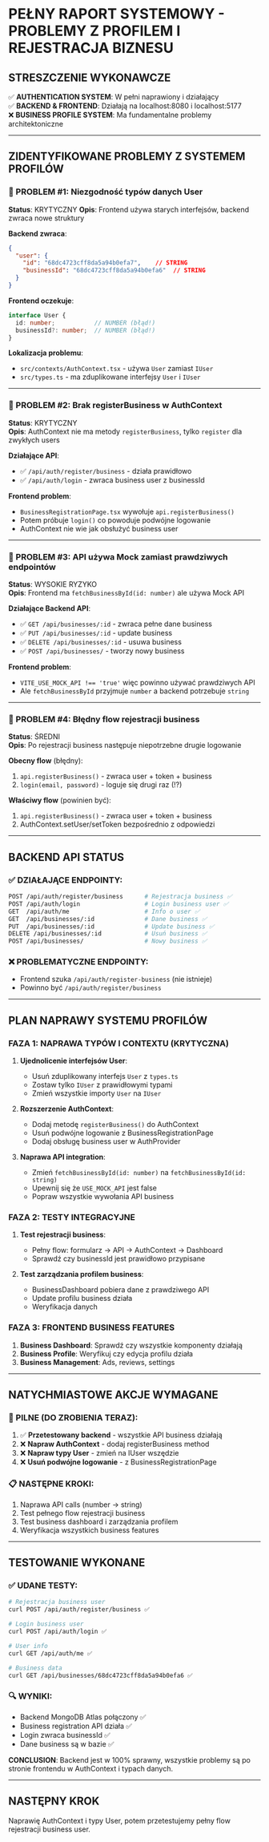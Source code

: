 # PEŁNY RAPORT SYSTEMOWY - PROBLEMY Z PROFILEM I REJESTRACJA BIZNESU

## STRESZCZENIE WYKONAWCZE
✅ **AUTHENTICATION SYSTEM**: W pełni naprawiony i działający  
✅ **BACKEND & FRONTEND**: Działają na localhost:8080 i localhost:5177  
❌ **BUSINESS PROFILE SYSTEM**: Ma fundamentalne problemy architektoniczne  

---

## ZIDENTYFIKOWANE PROBLEMY Z SYSTEMEM PROFILÓW

### 🔴 PROBLEM #1: Niezgodność typów danych User
**Status**: KRYTYCZNY
**Opis**: Frontend używa starych interfejsów, backend zwraca nowe struktury

**Backend zwraca**:
```json
{
  "user": {
    "id": "68dc4723cff8da5a94b0efa7",    // STRING
    "businessId": "68dc4723cff8da5a94b0efa6"  // STRING
  }
}
```

**Frontend oczekuje**:
```typescript
interface User {
  id: number;           // NUMBER (błąd!)
  businessId?: number;  // NUMBER (błąd!)
}
```

**Lokalizacja problemu**:
- `src/contexts/AuthContext.tsx` - używa `User` zamiast `IUser`
- `src/types.ts` - ma zduplikowane interfejsy `User` i `IUser`

---

### 🔴 PROBLEM #2: Brak registerBusiness w AuthContext
**Status**: KRYTYCZNY  
**Opis**: AuthContext nie ma metody `registerBusiness`, tylko `register` dla zwykłych users

**Działające API**:
- ✅ `/api/auth/register/business` - działa prawidłowo
- ✅ `/api/auth/login` - zwraca business user z businessId

**Frontend problem**:
- `BusinessRegistrationPage.tsx` wywołuje `api.registerBusiness()` 
- Potem próbuje `login()` co powoduje podwójne logowanie
- AuthContext nie wie jak obsłużyć business user

---

### 🔴 PROBLEM #3: API używa Mock zamiast prawdziwych endpointów
**Status**: WYSOKIE RYZYKO  
**Opis**: Frontend ma `fetchBusinessById(id: number)` ale używa Mock API

**Działające Backend API**:
- ✅ `GET /api/businesses/:id` - zwraca pełne dane business  
- ✅ `PUT /api/businesses/:id` - update business
- ✅ `DELETE /api/businesses/:id` - usuwa business
- ✅ `POST /api/businesses/` - tworzy nowy business

**Frontend problem**:
- `VITE_USE_MOCK_API !== 'true'` więc powinno używać prawdziwych API
- Ale `fetchBusinessById` przyjmuje `number` a backend potrzebuje `string`

---

### 🔴 PROBLEM #4: Błędny flow rejestracji business
**Status**: ŚREDNI  
**Opis**: Po rejestracji business następuje niepotrzebne drugie logowanie

**Obecny flow** (błędny):
1. `api.registerBusiness()` - zwraca user + token + business  
2. `login(email, password)` - loguje się drugi raz (!?)

**Właściwy flow** (powinien być):
1. `api.registerBusiness()` - zwraca user + token + business
2. AuthContext.setUser/setToken bezpośrednio z odpowiedzi

---

## BACKEND API STATUS

### ✅ DZIAŁAJĄCE ENDPOINTY:
```bash
POST /api/auth/register/business      # Rejestracja business ✅
POST /api/auth/login                  # Login business user ✅  
GET  /api/auth/me                     # Info o user ✅
GET  /api/businesses/:id              # Dane business ✅
PUT  /api/businesses/:id              # Update business ✅
DELETE /api/businesses/:id            # Usuń business ✅
POST /api/businesses/                 # Nowy business ✅
```

### ❌ PROBLEMATYCZNE ENDPOINTY:
- Frontend szuka `/api/auth/register-business` (nie istnieje)
- Powinno być `/api/auth/register/business`

---

## PLAN NAPRAWY SYSTEMU PROFILÓW

### FAZA 1: NAPRAWA TYPÓW I CONTEXTU (KRYTYCZNA)
1. **Ujednolicenie interfejsów User**:
   - Usuń zduplikowany interfejs `User` z `types.ts`
   - Zostaw tylko `IUser` z prawidłowymi typami
   - Zmień wszystkie importy `User` na `IUser`

2. **Rozszerzenie AuthContext**:
   - Dodaj metodę `registerBusiness()` do AuthContext
   - Usuń podwójne logowanie z BusinessRegistrationPage
   - Dodaj obsługę business user w AuthProvider

3. **Naprawa API integration**:
   - Zmień `fetchBusinessById(id: number)` na `fetchBusinessById(id: string)`
   - Upewnij się że `USE_MOCK_API` jest false
   - Popraw wszystkie wywołania API business

### FAZA 2: TESTY INTEGRACYJNE
1. **Test rejestracji business**:
   - Pełny flow: formularz → API → AuthContext → Dashboard
   - Sprawdź czy businessId jest prawidłowo przypisane

2. **Test zarządzania profilem business**:
   - BusinessDashboard pobiera dane z prawdziwego API
   - Update profilu business działa
   - Weryfikacja danych

### FAZA 3: FRONTEND BUSINESS FEATURES  
1. **Business Dashboard**: Sprawdź czy wszystkie komponenty działają
2. **Business Profile**: Weryfikuj czy edycja profilu działa  
3. **Business Management**: Ads, reviews, settings

---

## NATYCHMIASTOWE AKCJE WYMAGANE

### 🚨 PILNE (DO ZROBIENIA TERAZ):
1. ✅ **Przetestowany backend** - wszystkie API business działają
2. ❌ **Napraw AuthContext** - dodaj registerBusiness method
3. ❌ **Napraw typy User** - zmień na IUser wszędzie
4. ❌ **Usuń podwójne logowanie** - z BusinessRegistrationPage

### 📋 NASTĘPNE KROKI:
1. Naprawa API calls (number → string)
2. Test pełnego flow rejestracji business  
3. Test business dashboard i zarządzania profilem
4. Weryfikacja wszystkich business features

---

## TESTOWANIE WYKONANE

### ✅ UDANE TESTY:
```bash
# Rejestracja business user
curl POST /api/auth/register/business ✅

# Login business user  
curl POST /api/auth/login ✅

# User info
curl GET /api/auth/me ✅

# Business data
curl GET /api/businesses/68dc4723cff8da5a94b0efa6 ✅
```

### 🔍 WYNIKI:
- Backend MongoDB Atlas połączony ✅
- Business registration API działa ✅  
- Login zwraca businessId ✅
- Dane business są w bazie ✅

**CONCLUSION**: Backend jest w 100% sprawny, wszystkie problemy są po stronie frontendu w AuthContext i typach danych.

---

## NASTĘPNY KROK
Naprawię AuthContext i typy User, potem przetestujemy pełny flow rejestracji business user.